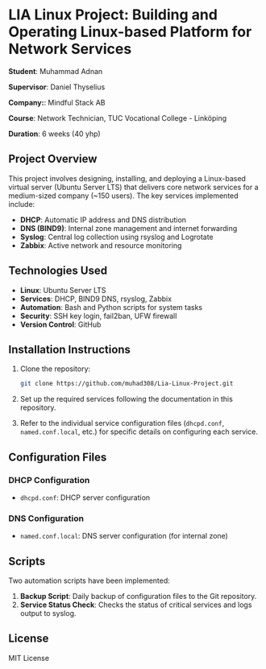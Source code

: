 # LIA Linux Project: Building and Operating Linux-based Platform for Network Services
 
**Student**: Muhammad Adnan  

**Supervisor**: Daniel Thyselius

**Company:**: Mindful Stack AB

**Course**: Network Technician, TUC Vocational College - Linköping

**Duration**: 6 weeks (40 yhp)

## Project Overview

This project involves designing, installing, and deploying a Linux-based virtual server (Ubuntu Server LTS) that delivers core network services for a medium-sized company (~150 users). The key services implemented include:

- **DHCP**: Automatic IP address and DNS distribution
- **DNS (BIND9)**: Internal zone management and internet forwarding
- **Syslog**: Central log collection using rsyslog and Logrotate
- **Zabbix**: Active network and resource monitoring

## Technologies Used

- **Linux**: Ubuntu Server LTS
- **Services**: DHCP, BIND9 DNS, rsyslog, Zabbix
- **Automation**: Bash and Python scripts for system tasks
- **Security**: SSH key login, fail2ban, UFW firewall
- **Version Control**: GitHub

## Installation Instructions

1. Clone the repository:
    ```bash
    git clone https://github.com/muhad308/Lia-Linux-Project.git
    ```

2. Set up the required services following the documentation in this repository.

3. Refer to the individual service configuration files (`dhcpd.conf`, `named.conf.local`, etc.) for specific details on configuring each service.

## Configuration Files

### DHCP Configuration
- `dhcpd.conf`: DHCP server configuration

### DNS Configuration
- `named.conf.local`: DNS server configuration (for internal zone)

## Scripts
Two automation scripts have been implemented:
1. **Backup Script**: Daily backup of configuration files to the Git repository.
2. **Service Status Check**: Checks the status of critical services and logs output to syslog.

## License
MIT License
